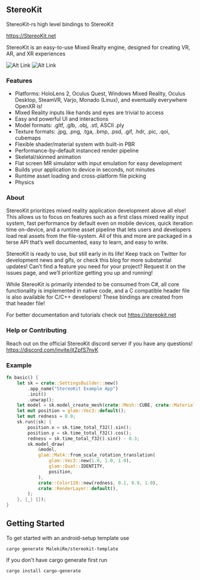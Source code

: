 ## StereoKit
StereoKit-rs high level bindings to StereoKit

<https://StereoKit.net>

StereoKit is an easy-to-use Mixed Realty engine, designed for creating VR, AR, and XR experiences

![Alt Link](https://media.giphy.com/media/v1.Y2lkPTc5MGI3NjExYmE3MWI5ZjI5Mzk3YjFlNTVlZTM0YWEzYzYxMGJkNjY3ZjQ2YjQ4MiZlcD12MV9pbnRlcm5hbF9naWZzX2dpZklkJmN0PWc/tDPnLNOjTRio520V5s/giphy-downsized-large.gif)
![Alt Link](https://media.giphy.com/media/v1.Y2lkPTc5MGI3NjExMDA5YTBjY2FhNWEyMGNjZGI5NmI1YTRjOWRhOWNjMjI2MWZkNDYxMyZlcD12MV9pbnRlcm5hbF9naWZzX2dpZklkJmN0PWc/5MIrslIRJlBCqjP0oY/giphy-downsized-large.gif)
### Features

* Platforms: HoloLens 2, Oculus Quest, Windows Mixed Reality, Oculus Desktop, SteamVR, Varjo, Monado (Linux), and eventually everywhere OpenXR is!
* Mixed Reality inputs like hands and eyes are trivial to access
* Easy and powerful UI and interactions
* Model formats: .gltf, .glb, .obj, .stl, ASCII .ply
* Texture formats: .jpg, .png, .tga, .bmp, .psd, .gif, .hdr, .pic, .qoi, cubemaps
* Flexible shader/material system with built-in PBR
* Performance-by-default instanced render pipeline
* Skeletal/skinned animation
* Flat screen MR simulator with input emulation for easy development
* Builds your application to device in seconds, not minutes
* Runtime asset loading and cross-platform file picking
* Physics

### About
StereoKit prioritizes mixed reality application development above all else! This allows us to focus on features such as a first class mixed reality input system, fast performance by default even on mobile devices, quick iteration time on-device, and a runtime asset pipeline that lets users and developers load real assets from the file-system. All of this and more are packaged in a terse API that’s well documented, easy to learn, and easy to write.

StereoKit is ready to use, but still early in its life! Keep track on Twitter for development news and gifs, or check this blog for more substantial updates! Can’t find a feature you need for your project? Request it on the issues page, and we’ll prioritize getting you up and running!

While StereoKit is primarily intended to be consumed from C#, all core functionality is implemented in native code, and a C compatible header file is also available for C/C++ developers!
These bindings are created from that header file!

For better documentation and tutorials check out <https://stereokit.net>

### Help or Contributing
Reach out on the official StereoKit discord server if you have any questions!
<https://discord.com/invite/jtZpfS7nyK>

### Example

```rust
fn basic() {
    let sk = crate::SettingsBuilder::new()
        .app_name("StereoKit Example App")
        .init()
        .unwrap();
    let model = sk.model_create_mesh(crate::Mesh::CUBE, crate::Material::DEFAULT);
    let mut position = glam::Vec3::default();
    let mut redness = 0.0;
    sk.run(|sk| {
        position.x = sk.time_total_f32().sin();
        position.y = sk.time_total_f32().cos();
        redness = sk.time_total_f32().sin() - 0.3;
        sk.model_draw(
            &model,
            glam::Mat4::from_scale_rotation_translation(
                glam::Vec3::new(1.0, 1.0, 1.0),
                glam::Quat::IDENTITY,
                position,
            ),
            crate::Color128::new(redness, 0.1, 0.9, 1.0),
            crate::RenderLayer::default(),
        );
    }, |_| {});
}
```

## Getting Started

To get started with an android-setup template use 

`cargo generate MalekiRe/stereokit-template`

If you don't have cargo generate first run

`cargo install cargo-generate`
